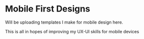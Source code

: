 # Mobile First Designs

Will be uploading templates I make for mobile design here. 

This is all in hopes of improving my UX-UI skills for mobile devices
